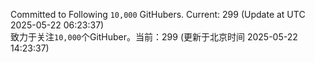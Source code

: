 Committed to Following `10,000` GitHubers. Current: <!-- FOLLOWING_COUNT -->299<!-- FOLLOWING_COUNT --> (Update at UTC <!-- LAST_UPDATED -->2025-05-22 06:23:37<!-- LAST_UPDATED -->)<br>
致力于关注`10,000`个GitHuber。当前：<!-- FOLLOWING_COUNT -->299<!-- FOLLOWING_COUNT --> (更新于北京时间 <!-- LAST_UPDATED_CST -->2025-05-22 14:23:37<!-- LAST_UPDATED_CST -->)
